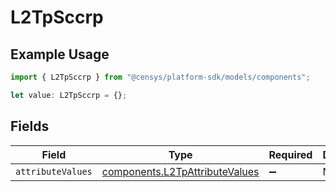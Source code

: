 # L2TpSccrp

## Example Usage

```typescript
import { L2TpSccrp } from "@censys/platform-sdk/models/components";

let value: L2TpSccrp = {};
```

## Fields

| Field                                                                            | Type                                                                             | Required                                                                         | Description                                                                      |
| -------------------------------------------------------------------------------- | -------------------------------------------------------------------------------- | -------------------------------------------------------------------------------- | -------------------------------------------------------------------------------- |
| `attributeValues`                                                                | [components.L2TpAttributeValues](../../models/components/l2tpattributevalues.md) | :heavy_minus_sign:                                                               | N/A                                                                              |